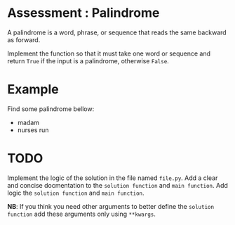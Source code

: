 # Assessment : Palindrome
A palindrome is a word, phrase, or sequence that reads the same backward as forward.

Implement the function so that it must take one word or sequence and return `True` if the input is a palindrome, otherwise `False`.

# Example
Find some palindrome bellow: 
- madam
- nurses run

<!-- ```python
``` -->

# TODO
Implement the logic of the solution in the file named `file.py`.
Add a clear and concise docmentation to the `solution function` and `main function`.
Add logic the `solution function` and `main function`.

**NB**: If you think you need other arguments to better define the `solution function` add these arguments only using `**kwargs`.
